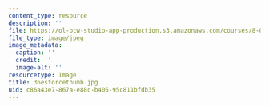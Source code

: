 ```yaml
---
content_type: resource
description: ''
file: https://ol-ocw-studio-app-production.s3.amazonaws.com/courses/8-02t-electricity-and-magnetism-spring-2005/c86a43e7867ae88cb40595c811bfdb35_36esforcethumb.jpg
file_type: image/jpeg
image_metadata:
  caption: ''
  credit: ''
  image-alt: ''
resourcetype: Image
title: 36esforcethumb.jpg
uid: c86a43e7-867a-e88c-b405-95c811bfdb35
---
```

